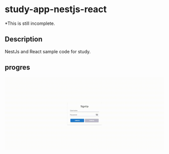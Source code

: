# study-app-nestjs-react
*This is still incomplete.

## Description
NestJs and React sample code for study.

## progres
![progress](progress.gif)